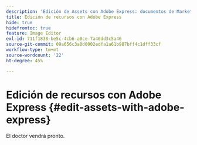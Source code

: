 ```yaml
---
description: 'Edición de Assets con Adobe Express: documentos de Marketo, documentación del producto'
title: Edición de recursos con Adobe Express
hide: true
hidefromtoc: true
feature: Image Editor
exl-id: 711f1838-be5c-4cb6-a0ce-7a46dd3c5a46
source-git-commit: 09a656c3a0d0002edfa1a61b987bff4c1dff33cf
workflow-type: tm+mt
source-wordcount: '22'
ht-degree: 45%

---
```


# Edición de recursos con Adobe Express {#edit-assets-with-adobe-express}

El doctor vendrá pronto.
